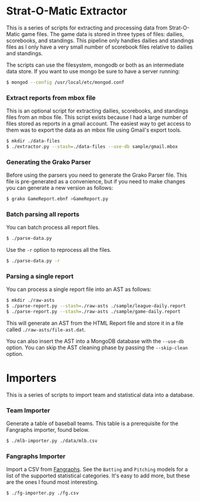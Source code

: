 # Strat-O-Matic Extractor

This is a series of scripts for extracting and processing data from
Strat-O-Matic game files.  The game data is stored in three types of
files: dailies, scorebooks, and standings.  This pipeline only handles
dailies and standings files as I only have a very small number of
scorebook files relative to dailies and standings.

The scripts can use the filesystem, mongodb or both as an intermediate
data store.  If you want to use mongo be sure to have a server
running:

```bash
$ mongod --config /usr/local/etc/mongod.conf
```

### Extract reports from mbox file
This is an optional script for extracting dailies, scorebooks, and
standings files from an mbox file.  This script exists because I had a
large number of files stored as reports in a gmail account.  The
easiest way to get access to them was to export the data as an mbox
file using Gmail's export tools.
```bash
$ mkdir ./data-files
$ ./extractor.py --stash=./data-files --use-db sample/gmail.mbox
```

### Generating the Grako Parser
Before using the parsers you need to generate the Grako Parser file.
This file is pre-generated as a convenience, but if you need to make
changes you can generate a new version as follows:
```bash
$ grako GameReport.ebnf >GameReport.py
```

### Batch parsing all reports
You can batch process all report files.
```bash
$ ./parse-data.py
```

Use the `-r` option to reprocess all the files.
```bash
$ ./parse-data.py -r
```

### Parsing a single report
You can process a single report file into an AST as follows:
```bash
$ mkdir ./raw-asts
$ ./parse-report.py --stash=./raw-asts ./sample/league-daily.report
$ ./parse-report.py --stash=./raw-asts ./sample/game-daily.report
```

This will generate an AST from the HTML Report file and store it in a
file called `./raw-asts/file-ast.dat`.

You can also insert the AST into a MongoDB database with the
`--use-db` option.  You can skip the AST cleaning phase by passing the
`--skip-clean` option.

# Importers

This is a series of scripts to import team and statistical data into a
database.

### Team Importer

Generate a table of baseball teams.  This table is a prerequisite for
the Fangraphs importer, found below.
```bash
$ ./mlb-importer.py ./data/mlb.csv
```

### Fangraphs Importer

Import a CSV from [Fangraphs](http://www.fangraphs.com).  See the
`Batting` and `Pitching` models for a list of the supported
statistical categories.  It's easy to add more, but these are the ones
I found most interesting.
```bash
$ ./fg-importer.py ./fg.csv
```


